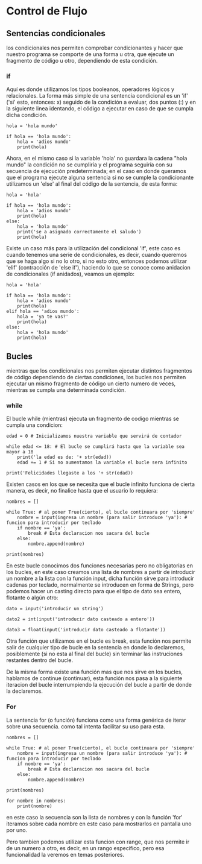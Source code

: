 # Control de Flujo
    
##    Sentencias condicionales
los condicionales nos permiten comprobar condicionantes y hacer que nuestro programa se comporte de una forma u otra, que ejecute un fragmento de código u otro, dependiendo de esta condición.

### if
Aquí es donde utilizamos los tipos booleanos, operadores lógicos y relacionales. La forma más simple de una sentencia condicional es un 'if' ('si' esto, entonces: x) seguido de la condición a evaluar, dos puntos (:) y en la siguiente linea identando, el código a ejecutar en caso de que se cumpla dicha condición.


    hola = 'hola mundo'

    if hola == 'hola mundo':
        hola = 'adios mundo'    
        print(hola)        

Ahora, en el mismo caso si la variable 'hola' no guardara la cadena "hola mundo" la condición no se cumpliría y el programa seguiría con su secuencia de ejecución predeterminada; en el caso en donde queramos que el programa ejecute alguna sentencia si no se cumple la condicionante utilizamos un 'else' al final del código de la sentencia, de esta forma:

    hola = 'hola'

    if hola == 'hola mundo':
        hola = 'adios mundo'    
        print(hola)
    else:
        hola = 'hola mundo'
        print('se a asignado correctamente el saludo')
        print(hola)

Existe un caso más para la utilización del condicional 'if', este caso es cuando tenemos una serie de condicionales, es decir, cuando queremos que se haga algo si no lo otro, si no esto otro, entonces podemos utilizar 'elif' (contracción de 'else if'), haciendo lo que se conoce como anidacion de condicionales (if anidados), veamos un ejemplo:

    hola = 'hola'

    if hola == 'hola mundo':
        hola = 'adios mundo'    
        print(hola)
    elif hola == 'adios mundo':
        hola = 'ya te vas?'
        print(hola)
    else:
        hola = 'hola mundo'
        print(hola)

##    Bucles
mientras que los condicionales nos permiten ejecutar distintos fragmentos de código dependiendo de ciertas condiciones, los bucles nos permiten ejecutar un mismo fragmento de código un cierto numero de veces, mientras se cumpla una determinada condición.

### while
El bucle while (mientras) ejecuta un fragmento de codigo mientras se cumpla una condicion:

    edad = 0 # Inicializamos nuestra variable que servirá de contador

    while edad <= 18: # El bucle se cumplirá hasta que la variable sea mayor a 18
        print('la edad es de: '+ str(edad))
        edad += 1 # Si no aumentamos la variable el bucle sera infinito

    print('Felicidades llegaste a los '+ str(edad))

Existen casos en los que se necesita que el bucle infinito funciona de cierta manera, es decir, no finalice hasta que el usuario lo requiera:

    nombres = []

    while True: # al poner True(cierto), el bucle continuara por 'siempre'
        nombre = input(ingresa un nombre (para salir introduce 'ya'): # funcion para introducir por teclado
        if nombre == 'ya':
            break # Esta declaracion nos sacara del bucle
        else:
            nombre.append(nombre)

    print(nombres)

En este bucle conocimos dos funciones necesarias pero no obligatorias en los bucles, en este caso creamos una lista de nombres a partir de introducir un nombre a la lista con la función input, dicha función sirve para introducir cadenas por teclado, normalmente se introducen en forma de Strings, pero podemos hacer un casting directo para que el tipo de dato sea entero, flotante o algún otro:

    dato = input('introducir un string')

    dato2 = int(input('introducir dato casteado a entero'))

    dato3 = float(input('introducir dato casteado a flotante'))

Otra función que utilizamos en el bucle es break, esta función nos permite salir de cualquier tipo de bucle en la sentencia en donde lo declaremos, posiblemente (si no esta al final del bucle) sin terminar las instruciones restantes dentro del bucle.

De la misma forma existe una función mas que nos sirve en los bucles, hablamos de continue (continuar), esta función nos pasa a la siguiente iteracion del bucle interrumpiendo la ejecución del bucle a partir de donde la declaremos.

### For
La sentencia for (o función) funciona como una forma genérica de iterar sobre una secuencia. como tal intenta facilitar su uso para esta.

    nombres = []

    while True: # al poner True(cierto), el bucle continuara por 'siempre'
        nombre = input(ingresa un nombre (para salir introduce 'ya'): # funcion para introducir por teclado
        if nombre == 'ya':
            break # Esta declaracion nos sacara del bucle
        else:
            nombre.append(nombre)

    print(nombres)

    for nombre in nombres:
        print(nombre)

en este caso la secuencia son la lista de nombres y con la función 'for' iteramos sobre cada nombre en este caso para mostrarlos en pantalla uno por uno.

Pero tambien podemos utilizar esta funcion con range, que nos permite ir de un numero a otro, es decir, en un rango especifico, pero esa funcionalidad la veremos en temas posteriores.